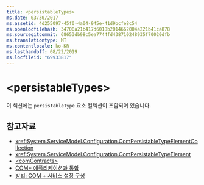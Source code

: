 ```yaml
---
title: <persistableTypes>
ms.date: 03/30/2017
ms.assetid: 4d255097-45f0-4a04-945e-41d9bcfe8c54
ms.openlocfilehash: 34700a21b417d6018b2014662004a221b41ca878
ms.sourcegitcommit: 68653db98c5ea7744fd438710248935f70020dfb
ms.translationtype: MT
ms.contentlocale: ko-KR
ms.lasthandoff: 08/22/2019
ms.locfileid: "69933817"
---
```

# <a name="persistabletypes"></a>\<persistableTypes>
이 섹션에는 `persistableType` 요소 컬렉션이 포함되어 있습니다.  
  
## <a name="see-also"></a>참고자료

- <xref:System.ServiceModel.Configuration.ComPersistableTypeElementCollection>
- <xref:System.ServiceModel.Configuration.ComPersistableTypeElement>
- [\<comContracts>](comcontracts.md)
- [COM+ 애플리케이션과 통합](../../../wcf/feature-details/integrating-with-com-plus-applications.md)
- [방법: COM + 서비스 설정 구성](../../../wcf/feature-details/how-to-configure-com-service-settings.md)
